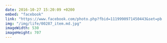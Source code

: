```yaml
---
date: 2016-10-27 15:20:09 +0200
embed: "facebook"
link: "https://www.facebook.com/photo.php?fbid=1119990971450443&set=pb.100003186531392.-2207520000.1491381013.&type=3&theater"
img: "/img/life/00287_item.md.jpg"
imageWidth: 530
imageHeight: 707
---
```

